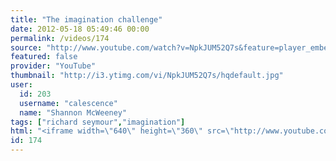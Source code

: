 ```yaml
---
title: "The imagination challenge"
date: 2012-05-18 05:49:46 00:00
permalink: /videos/174
source: "http://www.youtube.com/watch?v=NpkJUM52Q7s&feature=player_embedded"
featured: false
provider: "YouTube"
thumbnail: "http://i3.ytimg.com/vi/NpkJUM52Q7s/hqdefault.jpg"
user:
  id: 203
  username: "calescence"
  name: "Shannon McWeeney"
tags: ["richard seymour","imagination"]
html: "<iframe width=\"640\" height=\"360\" src=\"http://www.youtube.com/embed/NpkJUM52Q7s?wmode=transparent&fs=1&feature=oembed\" frameborder=\"0\" allowfullscreen></iframe>"
id: 174
---
```



